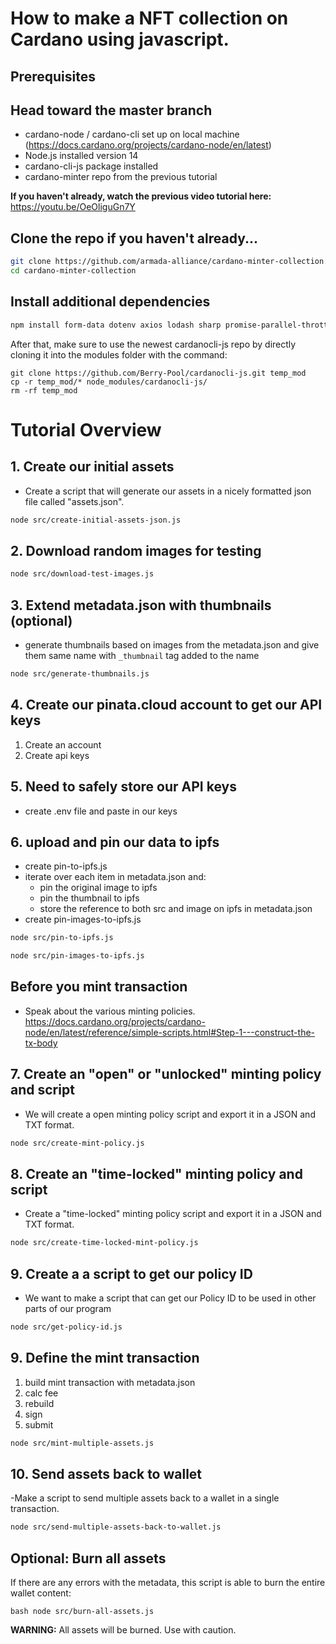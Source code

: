 # How to make a NFT collection on Cardano using javascript.

## Prerequisites
## Head toward the master branch
- cardano-node / cardano-cli set up on local machine (https://docs.cardano.org/projects/cardano-node/en/latest)
- Node.js installed version 14
- cardano-cli-js package installed
- cardano-minter repo from the previous tutorial

**If you haven't already, watch the previous video tutorial here:**
https://youtu.be/OeOliguGn7Y

## Clone the repo if you haven't already...
```bash
git clone https://github.com/armada-alliance/cardano-minter-collection.git
cd cardano-minter-collection
```
## Install additional dependencies
```bash
npm install form-data dotenv axios lodash sharp promise-parallel-throttle prompt-sync --save
```

After that, make sure to use the newest cardanocli-js repo by directly cloning it
into the modules folder with the command:
```
git clone https://github.com/Berry-Pool/cardanocli-js.git temp_mod
cp -r temp_mod/* node_modules/cardanocli-js/
rm -rf temp_mod
```
# Tutorial Overview

## 1. Create our initial assets
- Create a script that will generate our assets in a nicely formatted json file called "assets.json".
```bash
node src/create-initial-assets-json.js
```
## 2. Download random images for testing
```bash
node src/download-test-images.js
```
## 3. Extend metadata.json with thumbnails (optional)
- generate thumbnails based on images from the metadata.json and
give them same name with `_thumbnail` tag added to the name
```bash
node src/generate-thumbnails.js
```
## 4. Create our pinata.cloud account to get our API keys

1. Create an account
2. Create api keys

## 5. Need to safely store our API keys
- create .env file and paste in our keys


## 6. upload and pin our data to ipfs
- create pin-to-ipfs.js
- iterate over each item in metadata.json and:
    - pin the original image to ipfs
    - pin the thumbnail to ipfs
    - store the reference to both src and image on ipfs in metadata.json
- create pin-images-to-ipfs.js
```bash
node src/pin-to-ipfs.js
```
```bash
node src/pin-images-to-ipfs.js
```

## Before you mint transaction

- Speak about the various minting policies. https://docs.cardano.org/projects/cardano-node/en/latest/reference/simple-scripts.html#Step-1---construct-the-tx-body

## 7. Create an "open" or "unlocked" minting policy and script
- We will create a open minting policy script and export it in a JSON and TXT format.
```bash
node src/create-mint-policy.js
```

## 8. Create an "time-locked" minting policy and script
- Create a "time-locked" minting policy script and export it in a JSON and TXT format.
```bash
node src/create-time-locked-mint-policy.js
```

## 9. Create a a script to get our policy ID
- We want to make a script that can get our Policy ID to be used in other parts of our program
```bash
node src/get-policy-id.js
```

## 9. Define the mint transaction
1. build mint transaction with metadata.json
2. calc fee
3. rebuild
4. sign
5. submit
```bash
node src/mint-multiple-assets.js
```

## 10. Send assets back to wallet
-Make a script to send multiple assets back to a wallet in a single transaction.
```bash
node src/send-multiple-assets-back-to-wallet.js
```
## Optional: Burn all assets
If there are any errors with the metadata, this script is able to burn the entire wallet content:

```bash node src/burn-all-assets.js```

**WARNING:** All assets will be burned. Use with caution.
